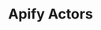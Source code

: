 ---
title: "Apify Actors"
publishdate: 2025-03-16
description: "A collection of web scraping actors for extracting data from various websites including Truspilot, B-Corp, Feefo etc etc"
type: page
topic: tool
tags: ["web scraping", "automation", "data extraction", "apify"]
link: "https://apify.com/njoylab?fpr=njoylab"
image: "/images/apify-actors.webp"
---